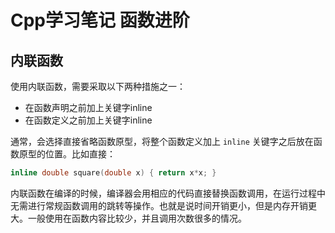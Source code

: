 # Cpp学习笔记 函数进阶

## 内联函数

使用内联函数，需要采取以下两种措施之一：

- 在函数声明之前加上关键字inline
- 在函数定义之前加上关键字inline  

通常，会选择直接省略函数原型，将整个函数定义加上 `inline` 关键字之后放在函数原型的位置。比如直接：  
```cpp
inline double square(double x) { return x*x; }
```
内联函数在编译的时候，编译器会用相应的代码直接替换函数调用，在运行过程中无需进行常规函数调用的跳转等操作。也就是说时间开销更小，但是内存开销更大。一般使用在函数内容比较少，并且调用次数很多的情况。
